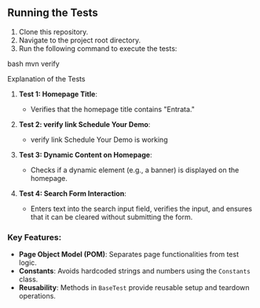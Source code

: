 ## Running the Tests

1. Clone this repository.
2. Navigate to the project root directory.
3. Run the following command to execute the tests:

bash
mvn verify

Explanation of the Tests

1. **Test 1: Homepage Title**:
   - Verifies that the homepage title contains "Entrata."

2. **Test 2: verify link Schedule Your Demo**:
   - verify link Schedule Your Demo is working 

3. **Test 3: Dynamic Content on Homepage**:
   - Checks if a dynamic element (e.g., a banner) is displayed on the homepage.

4. **Test 4: Search Form Interaction**:
   - Enters text into the search input field, verifies the input, and ensures that it can be cleared without submitting the form.

### Key Features:
- **Page Object Model (POM)**: Separates page functionalities from test logic.
- **Constants**: Avoids hardcoded strings and numbers using the `Constants` class.
- **Reusability**: Methods in `BaseTest` provide reusable setup and teardown operations.
